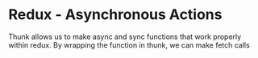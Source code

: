 # Redux - Asynchronous Actions

Thunk allows us to make async and sync functions that work properly within redux. By wrapping the function in thunk, we can make fetch calls 